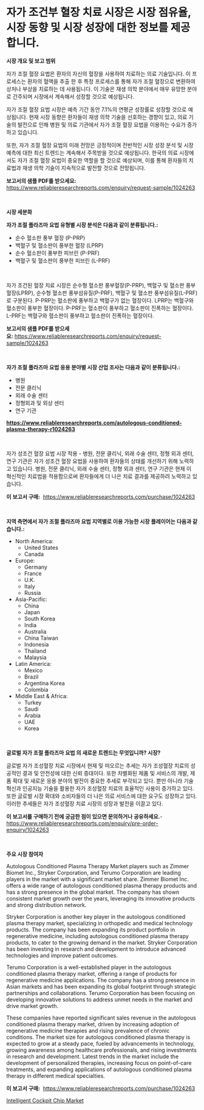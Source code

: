 <p><h1>자가 조건부 혈장 치료 시장은 시장 점유율, 시장 동향 및 시장 성장에 대한 정보를 제공합니다.</h1></p><p><strong>시장 개요 및 보고 범위</strong></p>
<p><p>자가 조절 혈장 요법은 환자의 자신의 혈장을 사용하여 치료하는 의료 기술입니다. 이 프로세스는 환자의 혈액을 추출 한 후 특정 프로세스를 통해 자가 조절 혈장으로 변환하여 상처나 부상을 치료하는 데 사용됩니다. 이 기술은 재생 의학 분야에서 매우 유망한 분야로 간주되며 시장에서 계속해서 성장할 것으로 예상됩니다. </p><p>자가 조절 혈장 요법 시장은 예측 기간 동안 7.1%의 연평균 성장률로 성장할 것으로 예상됩니다. 현재 시장 동향은 환자들이 재생 의학 기술을 선호하는 경향이 있고, 의료 기술의 발전으로 인해 병원 및 의료 기관에서 자가 조절 혈장 요법을 이용하는 수요가 증가하고 있습니다. </p><p>또한, 자가 조절 혈장 요법의 미래 전망은 긍정적이며 전반적인 시장 성장 분석 및 시장 예측에 대한 최신 트렌드는 계속해서 주목받을 것으로 예상됩니다. 한국의 의료 시장에서도 자가 조절 혈장 요법이 중요한 역할을 할 것으로 예상되며, 이를 통해 환자들의 치료법과 재생 의학 기술이 지속적으로 발전할 것으로 전망됩니다.</p></p>
<p><strong>보고서의 샘플 PDF를 받으세요:</strong> <a href="https://www.reliableresearchreports.com/enquiry/request-sample/1024263">https://www.reliableresearchreports.com/enquiry/request-sample/1024263</a></p>
<p>&nbsp;</p>
<p><strong>시장 세분화</strong></p>
<p><strong>자가 조절 플라즈마 요법 유형별 시장 분석은 다음과 같이 분류됩니다.:</strong></p>
<p><ul><li>순수 혈소판 풍부 혈장 (P-PRP)</li><li>백혈구 및 혈소판이 풍부한 혈장 (LPRP)</li><li>순수 혈소판이 풍부한 피브린 (P-PRF)</li><li>백혈구 및 혈소판이 풍부한 피브린 (L-PRF)</li></ul></p>
<p>&nbsp;</p>
<p><p>자가 조건된 혈장 치료 시장은 순수형 혈소판 풍부혈장(P-PRP), 백혈구 및 혈소판 풍부혈장(LPRP), 순수형 혈소판 풍부섬유질(P-PRF), 백혈구 및 혈소판 풍부섬유질(L-PRF)로 구분된다. P-PRP는 혈소판에 풍부하고 백혈구가 없는 혈장이다. LPRP는 백혈구와 혈소판이 풍부한 혈장이다. P-PRF는 혈소판이 풍부하고 혈소판이 진폭하는 혈장이다. L-PRF는 백혈구와 혈소판이 풍부하고 혈소판이 진폭하는 혈장이다.</p></p>
<p><strong>보고서의 샘플 PDF를 받으세요:</strong>&nbsp;<a href="https://www.reliableresearchreports.com/enquiry/request-sample/1024263">https://www.reliableresearchreports.com/enquiry/request-sample/1024263</a></p>
<p>&nbsp;</p>
<p><strong> 자가 조절 플라즈마 요법 응용 분야별 시장 산업 조사는 다음과 같이 분류됩니다.:</strong></p>
<p><ul><li>병원</li><li>전문 클리닉</li><li>외래 수술 센터</li><li>정형외과 및 외상 센터</li><li>연구 기관</li></ul></p>
<p><strong><a href="https://www.reliableresearchreports.com/autologous-conditioned-plasma-therapy-r1024263">https://www.reliableresearchreports.com/autologous-conditioned-plasma-therapy-r1024263</a></strong></p>
<p>&nbsp;</p>
<p><p>자가 성조건 혈장 요법 시장 적용 - 병원, 전문 클리닉, 외래 수술 센터, 정형 외과 센터, 연구 기관은 자가 성조건 혈장 요법을 사용하여 환자들의 상태를 개선하기 위해 노력하고 있습니다. 병원, 전문 클리닉, 외래 수술 센터, 정형 외과 센터, 연구 기관은 현재 이 혁신적인 치료법을 적용함으로써 환자들에게 더 나은 치료 결과를 제공하려 노력하고 있습니다.</p></p>
<p><strong>이 보고서 구매:</strong>&nbsp; <a href="https://www.reliableresearchreports.com/purchase/1024263">https://www.reliableresearchreports.com/purchase/1024263</a></p>
<p>&nbsp;</p>
<p><strong>지역 측면에서 자가 조절 플라즈마 요법 지역별로 이용 가능한 시장 플레이어는 다음과 같습니다.:</strong></p>
<p><ul>
    <li>
        North America:
        <ul>
            <li>United States</li>
            <li>Canada</li>
        </ul>
    </li>
    <li>
        Europe:
        <ul>
            <li>Germany</li>
            <li>France</li>
            <li>U.K.</li>
            <li>Italy</li>
            <li>Russia</li>
        </ul>
    </li>
    <li>
        Asia-Pacific:
        <ul>
            <li>China</li>
            <li>Japan</li>
            <li>South Korea</li>
            <li>India</li>
            <li>Australia</li>
            <li>China Taiwan</li>
            <li>Indonesia</li>
            <li>Thailand</li>
            <li>Malaysia</li>
        </ul>
    </li>
    <li>
        Latin America:
        <ul>
            <li>Mexico</li>
            <li>Brazil</li>
            <li>Argentina Korea</li>
            <li>Colombia</li>
        </ul>
    </li>
    <li>
        Middle East & Africa:
        <ul>
            <li>Turkey</li>
            <li>Saudi</li>
            <li>Arabia</li>
            <li>UAE</li>
            <li>Korea</li>
        </ul>
    </li>
    </ul></p>
<p>&nbsp;</p>
<p><strong>글로벌 자가 조절 플라즈마 요법 의 새로운 트렌드는 무엇입니까? 시장?</strong></p>
<p><p>글로벌 자가 조성혈장 치료 시장에서 현재 및 떠오르는 추세는 자가 조성혈장 치료의 성공적인 결과 및 안전성에 대한 신뢰 증대이다. 또한 차별화된 제품 및 서비스의 개발, 제품 확대 및 새로운 응용 분야의 발전이 중요한 추세로 부각되고 있다. 뿐만 아니라 기술 혁신과 인공지능 기술을 활용한 자가 조성혈장 치료의 효율적인 사용이 증가하고 있다. 또한 글로벌 시장 확대와 소비자들의 더 나은 의료 서비스에 대한 요구도 성장하고 있다. 이러한 추세들은 자가 조성혈장 치료 시장의 성장과 발전을 이끌고 있다.</p></p>
<p><strong>이 보고서를 구매하기 전에 궁금한 점이 있으면 문의하거나 공유하세요.</strong>- <a href="https://www.reliableresearchreports.com/enquiry/pre-order-enquiry/1024263">https://www.reliableresearchreports.com/enquiry/pre-order-enquiry/1024263</a></p>
<p>&nbsp;</p>
<p><strong>주요 시장 참여자</strong></p>
<p><p>Autologous Conditioned Plasma Therapy Market players such as Zimmer Biomet Inc., Stryker Corporation, and Terumo Corporation are leading players in the market with a significant market share. Zimmer Biomet Inc. offers a wide range of autologous conditioned plasma therapy products and has a strong presence in the global market. The company has shown consistent market growth over the years, leveraging its innovative products and strong distribution network.</p><p>Stryker Corporation is another key player in the autologous conditioned plasma therapy market, specializing in orthopedic and medical technology products. The company has been expanding its product portfolio in regenerative medicine, including autologous conditioned plasma therapy products, to cater to the growing demand in the market. Stryker Corporation has been investing in research and development to introduce advanced technologies and improve patient outcomes.</p><p>Terumo Corporation is a well-established player in the autologous conditioned plasma therapy market, offering a range of products for regenerative medicine applications. The company has a strong presence in Asian markets and has been expanding its global footprint through strategic partnerships and collaborations. Terumo Corporation has been focusing on developing innovative solutions to address unmet needs in the market and drive market growth.</p><p>These companies have reported significant sales revenue in the autologous conditioned plasma therapy market, driven by increasing adoption of regenerative medicine therapies and rising prevalence of chronic conditions. The market size for autologous conditioned plasma therapy is expected to grow at a steady pace, fueled by advancements in technology, growing awareness among healthcare professionals, and rising investments in research and development. Latest trends in the market include the development of personalized therapies, increasing focus on point-of-care treatments, and expanding applications of autologous conditioned plasma therapy in different medical specialties.</p></p>
<p><strong>이 보고서 구매:</strong>&nbsp;&nbsp;<a href="https://www.reliableresearchreports.com/purchase/1024263">https://www.reliableresearchreports.com/purchase/1024263</a></p>
<p><p><a href="https://noble-drawer-34c.notion.site/Intelligent-Cockpit-Chip-Market-Analysis-and-Sze-Forecasted-for-period-from-2024-to-2031-96527a6922e54a46a538fdc2534807af">Intelligent Cockpit Chip Market</a></p></p>